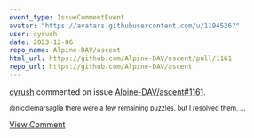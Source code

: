 ```yaml
---
event_type: IssueCommentEvent
avatar: "https://avatars.githubusercontent.com/u/1194526?"
user: cyrush
date: 2023-12-06
repo_name: Alpine-DAV/ascent
html_url: https://github.com/Alpine-DAV/ascent/pull/1161
repo_url: https://github.com/Alpine-DAV/ascent
---
```


<a href='https://github.com/cyrush' target='_blank'>cyrush</a> commented on issue <a href='https://github.com/Alpine-DAV/ascent/pull/1161' target='_blank'>Alpine-DAV/ascent#1161</a>.

<small>@nicolemarsaglia there were a few remaining puzzles, but I resolved them. ...</small>

<a href='https://github.com/Alpine-DAV/ascent/pull/1161' target='_blank'>View Comment</a>